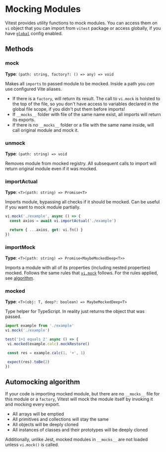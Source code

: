 # Mocking Modules

Vitest provides utility functions to mock modules. You can access them on `vi` object that you can import from `vitest` package or access globally, if you have [`global`](/config/#global) config enabled.

## Methods

### mock

**Type**: `(path: string, factory?: () => any) => void`

Makes all `imports` to passed module to be mocked. Inside a path you _can_ use configured Vite aliases.

- If there is a `factory`, will return its result. The call to `vi.mock` is hoisted to the top of the file,
so you don't have access to variables declared in the global file scope, if you didn't put them before imports!
- If `__mocks__` folder with file of the same name exist, all imports will return its exports.
- If there is no `__mocks__` folder or a file with the same name inside, will call original module and mock it.

### unmock

**Type**: `(path: string) => void`

Removes module from mocked registry. All subsequent calls to import will return original module even if it was mocked.

### importActual

**Type**: `<T>(path: string) => Promise<T>`

Imports module, bypassing all checks if it should be mocked. Can be useful if you want to mock module partially.

```ts
vi.mock('./example', async () => {
  const axios = await vi.importActual('./example')

  return { ...axios, get: vi.fn() }
})
 ```

### importMock

**Type**: `<T>(path: string) => Promise<MaybeMockedDeep<T>>`

Imports a module with all of its properties (including nested properties) mocked. Follows the same rules that [`vi.mock`](#mock) follows. For the rules applied, see [algorithm](#automockingalgorithm).

### mocked

**Type**: `<T>(obj: T, deep?: boolean) => MaybeMockedDeep<T>`

Type helper for TypeScript. In reality just returns the object that was passed.

```ts
import example from './example'
vi.mock('./example')

test('1+1 equals 2' async () => {
 vi.mocked(example.calc).mockRestore()

 const res = example.calc(1, '+', 1)

 expect(res).toBe(2)
})
```

## Automocking algorithm

If your code is importing mocked module, but there are no `__mocks__` file for this module or a `factory`, Vitest will mock the module itself by invoking it and mocking every export.

* All arrays will be emptied
* All primitives and collections will stay the same
* All objects will be deeply cloned
* All instances of classes and their prototypes will be deeply cloned

Additionally, unlike Jest, mocked modules in `__mocks__` are not loaded unless `vi.mock()` is called.
